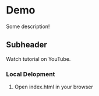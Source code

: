 # Demo

Some description!

## Subheader

Watch tutorial on YouTube.


### Local Delopment

1. Open index.html in your browser